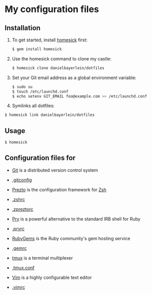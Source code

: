 # My configuration files

## Installation

1. To get started, install [homesick](https://github.com/technicalpickles/homesick) first:

   ```bash
   $ gem install homesick
   ```

2. Use the homesick command to clone my castle:

   ```bash
   $ homesick clone danielbayerlein/dotfiles
   ```

3. Set your Git email address as a global environment variable:

   ```bash
   $ sudo su
   $ touch /etc/launchd.conf
   $ echo setenv GIT_EMAIL foo@example.com >> /etc/launchd.conf
   ```

4. Symlinks all dotfiles:

  ```bash
  $ homesick link danielbayerlein/dotfiles
  ```

## Usage

```bash
$ homesick
```

## Configuration files for

* [Git](http://git-scm.com) is a distributed version control system
 * [.gitconfig](.gitconfig.erb)

* [Prezto](https://github.com/sorin-ionescu/prezto) is the configuration framework for [Zsh](http://www.zsh.org)
 * [.zshrc](.zshrc)
 * [.zpreztorc](.zpreztorc)

* [Pry](https://github.com/pry/pry) is a powerful alternative to the standard IRB shell for Ruby
 * [.pryrc](.pryrc)

* [RubyGems](https://rubygems.org) is the Ruby community's gem hosting service
 * [.gemrc](.gemrc)

* [tmux](http://tmux.sourceforge.net) is a terminal multiplexer
 * [.tmux.conf](.tmux.conf)

* [Vim](http://www.vim.org) is a highly configurable text editor
 * [.vimrc](.vimrc)
